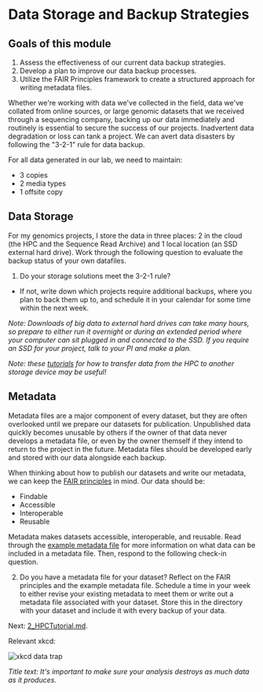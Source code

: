 # Data Storage and Backup Strategies

## Goals of this module
1. Assess the effectiveness of our current data backup strategies.
2. Develop a plan to improve our data backup processes.
3. Utilize the FAIR Principles framework to create a structured approach for writing metadata files.

Whether we're working with data we've collected in the field, data we've collated from online sources, or large genomic datasets that we received through a sequencing company, backing up our data immediately and routinely is essential to secure the success of our projects. Inadvertent data degradation or loss can tank a project. We can avert data disasters by following the "3-2-1" rule for data backup. 

For all data generated in our lab, we need to maintain:
   - 3 copies
   - 2 media types
   - 1 offsite copy

## Data Storage
For my genomics projects, I store the data in three places: 2 in the cloud (the HPC and the Sequence Read Archive) and 1 local location (an SSD external hard drive). Work through the following question to evaluate the backup status of your own datafiles.

1.	Do your storage solutions meet the 3-2-1 rule? 

 - If not, write down which projects require additional backups, where you plan to back them up to, and schedule it in your calendar for some time within the next week. 

 *Note: Downloads of big data to external hard drives can take many hours, so prepare to either run it overnight or during an extended period where your computer can sit plugged in and connected to the SSD. If you require an SSD for your project, talk to your PI and make a plan.*

   *Note: these [tutorials](https://hpcdocs.hpc.arizona.edu/storage_and_transfers/transfers/overview/) for how to transfer data from the HPC to another storage device may be useful!*

## Metadata
Metadata files are a major component of every dataset, but they are often overlooked until we prepare our datasets for publication. Unpublished data quickly becomes unusable by others if the owner of that data never develops a metadata file, or even by the owner themself if they intend to return to the project in the future. Metadata files should be developed early and stored with our data alongside each backup.

When thinking about how to publish our datasets and write our metadata, we can keep the [FAIR principles](https://www.nature.com/articles/sdata201618) in mind. Our data should be:
   - Findable
   - Accessible
   - Interoperable 
   - Reusable

Metadata makes datasets accessible, interoperable, and reusable. Read through the [example metadata file](https://github/dannyjackson/BioinformaticsWorkshop/ExampleMetadataFile.md) for more information on what data can be included in a metadata file. Then, respond to the following check-in question.

2.	Do you have a metadata file for your dataset? Reflect on the FAIR principles and the example metadata file. Schedule a time in your week to either revise your existing metadata to meet them or write out a metadata file associated with your dataset. Store this in the directory with your dataset and include it with every backup of your data.


Next: [2_HPCTutorial.md](https://github.com/dannyjackson/BioinformaticsWorkshop/blob/main/2_HPCTutorial.md).

Relevant xkcd:

![xkcd data trap](https://imgs.xkcd.com/comics/data_trap.png)

*Title text: It's important to make sure your analysis destroys as much data as it produces.*